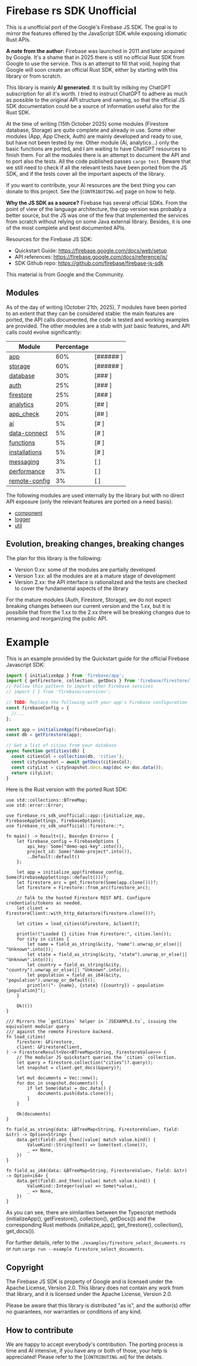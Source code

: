 # Firebase rs SDK Unofficial

This is a unofficial port of the Google's Firebase JS SDK. The goal is to mirror the features offered by the JavaScript SDK while exposing idiomatic Rust APIs.

**A note from the author:** Firebase was launched in 2011 and later acquired by Google. It's a shame that in 2025 there is still no official Rust SDK from Google to use the service. This is an attempt to fill that void, hoping that Google will soon create an official Rust SDK, either by starting with this library or from scratch.

This library is mainly **AI generated**. It is built by milking my ChatGPT subscription for all it's worth. I tried to instruct ChatGPT to adhere as much as possible to the original API structure and naming, so that the official JS SDK documentation could be a source of information useful also for the Rust SDK. 

At the time of writing (15th October 2025) some modules (Firestore database, Storage) are quite complete and already in use. Some other modules (App, App Check, Auth) are mainly developed and ready to use, but have not been tested by me. Other module (Ai, analytics...) only the basic functions are ported, and I am waiting to have ChatGPT resources to finish them. For all the modules there is an attempt to document the API and to port also the tests. All the code published passes `cargo test`. Beware that we still need to check if all the relevant tests have been ported from the JS SDK, and if the tests cover all the important aspects of the library.

If you want to contribute, your AI resources are the best thing you can donate to this project. See the [`CONTRIBUTING.md`] page on how to help.

**Why the JS SDK as a source?** Firebase has several official SDKs. From the point of view of the language architecture, the cpp version was probably a better source, but the JS was one of the few that implemented the services from scratch without relying on some Java external library. Besides, it is one of the most complete and best documented APIs. 

Resources for the Firebase JS SDK:

- Quickstart Guide: <https://firebase.google.com/docs/web/setup>
- API references: <https://firebase.google.com/docs/reference/js/>
- SDK Github repo: <https://github.com/firebase/firebase-js-sdk>

This material is from Google and the Community.

## Modules

As of the day of writing (October 21th, 2025), 7 modules have been ported to an extent that they can be considered stable: the main features are ported, the API calls documented, the code is tested and working examples are provided. The other modules are a stub with just basic features, and API calls could evolve significantly:

| Module | Percentage | |
|--------|------------|-|
| [app](https://github.com/dgasparri/firebase-rs-sdk-unofficial/tree/main/src/app)                     | 60% | \[######    \] |
| [storage](https://github.com/dgasparri/firebase-rs-sdk-unofficial/tree/main/src/storage)             | 60% | \[######    \] |
| [database](https://github.com/dgasparri/firebase-rs-sdk-unofficial/tree/main/src/database)           | 30% | \[###       \] |
| [auth](https://github.com/dgasparri/firebase-rs-sdk-unofficial/tree/main/src/auth)                   | 25% | \[###       \] |
| [firestore](https://github.com/dgasparri/firebase-rs-sdk-unofficial/tree/main/src/firestore)         | 25% | \[###       \] |
| [analytics](https://github.com/dgasparri/firebase-rs-sdk-unofficial/tree/main/src/analytics)         | 20% | \[##        \] |
| [app_check](https://github.com/dgasparri/firebase-rs-sdk-unofficial/tree/main/src/app_check)         | 20% | \[##        \] |
| [ai](https://github.com/dgasparri/firebase-rs-sdk-unofficial/tree/main/src/ai)                       | 5%  | \[#         \] |
| [data-connect](https://github.com/dgasparri/firebase-rs-sdk-unofficial/tree/main/src/data_connect)   | 5%  | \[#         \] |
| [functions](https://github.com/dgasparri/firebase-rs-sdk-unofficial/tree/main/src/functions)         | 5%  | \[#         \] |
| [installations](https://github.com/dgasparri/firebase-rs-sdk-unofficial/tree/main/src/installations) | 5%  | \[#         \] |
| [messaging](https://github.com/dgasparri/firebase-rs-sdk-unofficial/tree/main/src/messaging)         | 3%  | \[          \] |
| [performance](https://github.com/dgasparri/firebase-rs-sdk-unofficial/tree/main/src/performance)     | 3%  | \[          \] |
| [remote-config](https://github.com/dgasparri/firebase-rs-sdk-unofficial/tree/main/src/remote_config) | 3%  | \[          \] |


The following modules are used internally by the library but with no direct API exposure (only the relevant features are ported on a need basis):

- [component](https://github.com/dgasparri/firebase-rs-sdk-unofficial/tree/main/src/component)
- [logger](https://github.com/dgasparri/firebase-rs-sdk-unofficial/tree/main/src/logger)
- [util](https://github.com/dgasparri/firebase-rs-sdk-unofficial/tree/main/src/util)

## Evolution, breaking changes, breaking changes

The plan for this library is the following:

- Version 0.xx: some of the modules are partially developed
- Version 1.xx: all the modules are at a mature stage of development
- Version 2.xx: the API interface is rationalized and the tests are checked to cover the fundamental aspects of the library

For the mature modules (Auth, Firestore, Storage), we do not expect breaking changes between our current version and the 1.xx, but it is possibile that from the 1.xx to the 2.xx there will be breaking changes due to renaming and reorganizing the public API. 

# Example

This is an example provided by the Quickstart guide for the official Firebase Javascript SDK:

```ts
import { initializeApp } from 'firebase/app';
import { getFirestore, collection, getDocs } from 'firebase/firestore/lite';
// Follow this pattern to import other Firebase services
// import { } from 'firebase/<service>';

// TODO: Replace the following with your app's Firebase configuration
const firebaseConfig = {
  //...
};

const app = initializeApp(firebaseConfig);
const db = getFirestore(app);

// Get a list of cities from your database
async function getCities(db) {
  const citiesCol = collection(db, 'cities');
  const citySnapshot = await getDocs(citiesCol);
  const cityList = citySnapshot.docs.map(doc => doc.data());
  return cityList;
}
```

Here is the Rust version with the ported Rust SDK:

```rust,no_run
use std::collections::BTreeMap;
use std::error::Error;

use firebase_rs_sdk_unofficial::app::{initialize_app, FirebaseAppSettings, FirebaseOptions};
use firebase_rs_sdk_unofficial::firestore::*;

fn main() -> Result<(), Box<dyn Error>> {
    let firebase_config = FirebaseOptions {
        api_key: Some("demo-api-key".into()),
        project_id: Some("demo-project".into()),
        ..Default::default()
    };

    let app = initialize_app(firebase_config, Some(FirebaseAppSettings::default()))?;
    let firestore_arc = get_firestore(Some(app.clone()))?;
    let firestore = Firestore::from_arc(firestore_arc);

    // Talk to the hosted Firestore REST API. Configure credentials/tokens as needed.
    let client = FirestoreClient::with_http_datastore(firestore.clone())?;

    let cities = load_cities(&firestore, &client)?;

    println!("Loaded {} cities from Firestore:", cities.len());
    for city in cities {
        let name = field_as_string(&city, "name").unwrap_or_else(|| "Unknown".into());
        let state = field_as_string(&city, "state").unwrap_or_else(|| "Unknown".into());
        let country = field_as_string(&city, "country").unwrap_or_else(|| "Unknown".into());
        let population = field_as_i64(&city, "population").unwrap_or_default();
        println!("- {name}, {state} ({country}) — population {population}");
    }

    Ok(())
}

/// Mirrors the `getCities` helper in `JSEXAMPLE.ts`, issuing the equivalent modular query
/// against the remote Firestore backend.
fn load_cities(
    firestore: &Firestore,
    client: &FirestoreClient,
) -> FirestoreResult<Vec<BTreeMap<String, FirestoreValue>>> {
    // The modular JS quickstart queries the `cities` collection.
    let query = firestore.collection("cities")?.query();
    let snapshot = client.get_docs(&query)?;

    let mut documents = Vec::new();
    for doc in snapshot.documents() {
        if let Some(data) = doc.data() {
            documents.push(data.clone());
        }
    }

    Ok(documents)
}

fn field_as_string(data: &BTreeMap<String, FirestoreValue>, field: &str) -> Option<String> {
    data.get(field).and_then(|value| match value.kind() {
        ValueKind::String(text) => Some(text.clone()),
        _ => None,
    })
}

fn field_as_i64(data: &BTreeMap<String, FirestoreValue>, field: &str) -> Option<i64> {
    data.get(field).and_then(|value| match value.kind() {
        ValueKind::Integer(value) => Some(*value),
        _ => None,
    })
}
```

As you can see, there are similarities between the Typescript methods (initializeApp(), getFirestore(), collection(), getDocs()) and the corresponding Rust methods (initialize_app(), get_firestore(), collection(), get_docs()). 

For further details, refer to the `./examples/firestore_select_documents.rs` or run `cargo run --example firestore_select_documents`.

## Copyright

The Firebase JS SDK is property of Google and is licensed under the Apache License, Version 2.0. This library does not contain any work from that library, and it is licensed under the Apache License, Version 2.0.

Please be aware that this library is distributed "as is", and the author(s) offer no guarantees, nor warranties or conditions of any kind.

## How to contribute

We are happy to accept everybody's contribution. The porting process is time and AI intensive, if you have any or both of those, your help is appreciated! Please refer to the [`CONTRIBUTING.md`] for the details. 

